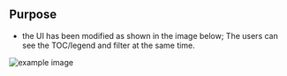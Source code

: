 ## Purpose

* the UI has been modified as shown in the image below; The users can see the TOC/legend and filter at the same time.

![example image](https://github.com/tethysgeco/lizmap-javascript-scripts/blob/patch-1/library/ui/move_filter_in_new_panel/image.jpg?raw=true)



